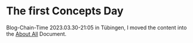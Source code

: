 # The first Concepts Day

Blog-Chain-Time 2023.03.30-21:05 in Tübingen, I moved the content into the [About All](23.md) Document.
